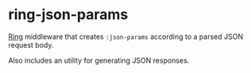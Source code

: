# ring-json-params

[Ring](http://github.com/mmcgrana/ring) middleware that creates `:json-params` according to a parsed JSON request body.

Also includes an utility for generating JSON responses.
